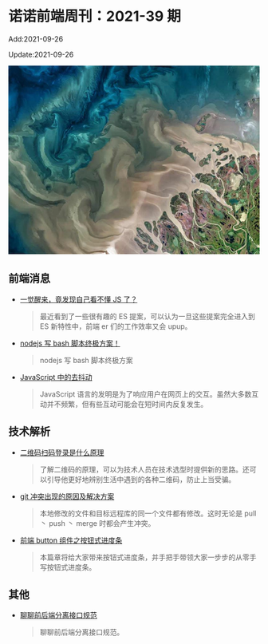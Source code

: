 <!--
 * @Description: weekly-39
 * @Author: zoeblow
 * @Email: zoeblow@gmail.com
 * @Date: 2021-09-26 10:39:57
 * @LastEditors: wangfuyuan
 * @LastEditTime: 2021-10-08 17:34:16
 * @FilePath: \nuofe-weekly1\2021\weekly-39.md
 -->

# 诺诺前端周刊：2021-39 期

Add:2021-09-26

Update:2021-09-26

![202139](../images/2021/202139.jpg)

## 前端消息

- [一觉醒来，竟发现自己看不懂 JS 了？](https://juejin.cn/post/6974330720994983950)

  > 最近看到了一些很有趣的 ES 提案，可以认为一旦这些提案完全进入到 ES 新特性中，前端 er 们的工作效率又会 upup。

- [nodejs 写 bash 脚本终极方案！](https://juejin.cn/post/6979989936137043999)

  > nodejs 写 bash 脚本终极方案

- [JavaScript 中的去抖动](https://mp.weixin.qq.com/s/Rhe59sdkgCvMjL2jqfE_Ig)

  > JavaScript 语言的发明是为了响应用户在网页上的交互。虽然大多数互动并不频繁，但有些互动可能会在短时间内反复发生。

## 技术解析

- [二维码扫码登录是什么原理](https://mp.weixin.qq.com/s/QoHoNhCQJ0zabyQjPUOC_w)

  > 了解二维码的原理，可以为技术人员在技术选型时提供新的思路。还可以引导他更好地辨别生活中遇到的各种二维码，防止上当受骗。

- [git 冲突出现的原因及解决方案](https://mp.weixin.qq.com/s/h3D--TM9Rk_YzhK9clfn2A)

  > 本地修改的文件和目标远程库的同一个文件都有修改。这时无论是 pull 丶 push 丶 merge 时都会产生冲突。

- [前端 button 组件之按钮式进度条](https://mp.weixin.qq.com/s/4Fcgg6wMJN5Yjlzl2SsAKA)

  > 本篇章将给大家带来按钮式进度条，并手把手带领大家一步步的从零手写按钮式进度条。

## 其他

- [聊聊前后端分离接口规范](https://www.jianshu.com/p/c81008b68350)

  > 聊聊前后端分离接口规范。
